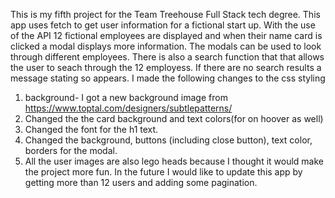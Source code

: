 This is my fifth project for the Team Treehouse Full Stack tech degree.
This app uses fetch to get user information for a fictional start up. 
With the  use of the API 12 fictional employees are displayed and when their name card 
is clicked a modal displays more information. The modals can be used to look through different
employees.
There is also a search function that that allows the user to seach through the 12 employess.
If there are no search results a message stating so appears.
I made the following changes to the css styling
1. background- I got a new background image from https://www.toptal.com/designers/subtlepatterns/
2. Changed the the card background and text colors(for on hoover as well)
3. Changed the font for the h1 text.
4. Changed the background, buttons (including close button), text color, borders for the modal.
5. All the user images are also lego heads because I thought it would make the project more fun.
In the future I would like to update this app by getting more than 12 users and adding some pagination.
